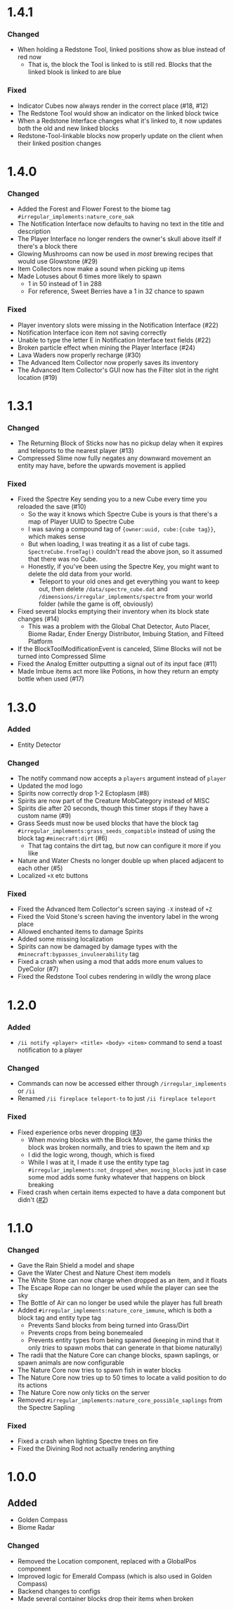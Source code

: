 # 1.4.1

### Changed

- When holding a Redstone Tool, linked positions show as blue instead of red now
  - That is, the block the Tool is linked to is still red. Blocks that the linked blook is linked to are blue

### Fixed

- Indicator Cubes now always render in the correct place (#18, #12)
- The Redstone Tool would show an indicator on the linked block twice
- When a Redstone Interface changes what it's linked to, it now updates both the old and new linked blocks
- Redstone-Tool-linkable blocks now properly update on the client when their linked position changes

# 1.4.0

### Changed

- Added the Forest and Flower Forest to the biome tag `#irregular_implements:nature_core_oak`
- The Notification Interface now defaults to having no text in the title and description
- The Player Interface no longer renders the owner's skull above itself if there's a block there
- Glowing Mushrooms can now be used in _most_ brewing recipes that would use Glowstone (#29)
- Item Collectors now make a sound when picking up items
- Made Lotuses about 6 times more likely to spawn 
  - 1 in 50 instead of 1 in 288
  - For reference, Sweet Berries have a 1 in 32 chance to spawn

### Fixed

- Player inventory slots were missing in the Notification Interface (#22)
- Notification Interface icon item not saving correctly
- Unable to type the letter E in Notification Interface text fields (#22)
- Broken particle effect when mining the Player Interface (#24)
- Lava Waders now properly recharge (#30)
- The Advanced Item Collector now properly saves its inventory
- The Advanced Item Collector's GUI now has the Filter slot in the right location (#19)

# 1.3.1

### Changed

- The Returning Block of Sticks now has no pickup delay when it expires and teleports to the nearest player (#13)
- Compressed Slime now fully negates any downward movement an entity may have, before the upwards movement is applied

### Fixed

- Fixed the Spectre Key sending you to a new Cube every time you reloaded the save (#10)
	- So the way it knows which Spectre Cube is yours is that there's a map of Player UUID to Spectre Cube
	- I was saving a compound tag of `{owner:uuid, cube:{cube tag}}`, which makes sense
	- But when loading, I was treating it as a list of cube tags. `SpectreCube.fromTag()` couldn't read the above json, so it assumed that there was no Cube.
	- Honestly, if you've been using the Spectre Key, you might want to delete the old data from your world.
		- Teleport to your old ones and get everything you want to keep out, then delete `/data/spectre_cube.dat` and `/dimensions/irregular_implements/spectre` from your world folder (while the game is off, obviously)
- Fixed several blocks emptying their inventory when its block state changes (#14)
	- This was a problem with the Global Chat Detector, Auto Placer, Biome Radar, Ender Energy Distributor, Imbuing Station, and Filteed Platform
- If the BlockToolModificationEvent is canceled, Slime Blocks will not be turned into Compressed Slime
- Fixed the Analog Emitter outputting a signal out of its input face (#11)
- Made Imbue items act more like Potions, in how they return an empty bottle when used (#17)

# 1.3.0

### Added

- Entity Detector

### Changed

- The notify command now accepts a `players` argument instead of `player`
- Updated the mod logo
- Spirits now correctly drop 1-2 Ectoplasm (#8)
- Spirits are now part of the Creature MobCategory instead of MISC
- Spirits die after 20 seconds, though this timer stops if they have a custom name (#9)
- Grass Seeds must now be used blocks that have the block tag `#irregular_implements:grass_seeds_compatible` instead of using the block tag `#minecraft:dirt` (#6)
	- That tag contains the dirt tag, but now can configure it more if you like
- Nature and Water Chests no longer double up when placed adjacent to each other (#5)
- Localized `+X` etc buttons

### Fixed

- Fixed the Advanced Item Collector's screen saying `-X` instead of `+Z`
- Fixed the Void Stone's screen having the inventory label in the wrong place
- Allowed enchanted items to damage Spirits
- Added some missing localization
- Spirits can now be damaged by damage types with the `#minecraft:bypasses_invulnerability` tag
- Fixed a crash when using a mod that adds more enum values to DyeColor (#7)
- Fixed the Redstone Tool cubes rendering in wildly the wrong place

# 1.2.0

### Added

- `/ii notify <player> <title> <body> <item>` command to send a toast notification to a player

### Changed

- Commands can now be accessed either through `/irregular_implements` or `/ii`
- Renamed `/ii fireplace teleport-to` to just `/ii fireplace teleport`

### Fixed

- Fixed experience orbs never dropping ([#3](https://github.com/Berry-Club/Irregular-Implements/issues/3))
	- When moving blocks with the Block Mover, the game thinks the block was broken normally, and tries to spawn the item and xp
	- I did the logic wrong, though, which is fixed
	- While I was at it, I made it use the entity type tag `#irregular_implements:not_dropped_when_moving_blocks` just in case some mod adds some funky whatever that happens on block breaking
- Fixed crash when certain items expected to have a data component but didn't ([#2](https://github.com/Berry-Club/Irregular-Implements/issues/2))

# 1.1.0

### Changed

- Gave the Rain Shield a model and shape
- Gave the Water Chest and Nature Chest item models
- The White Stone can now charge when dropped as an item, and it floats
- The Escape Rope can no longer be used while the player can see the sky
- The Bottle of Air can no longer be used while the player has full breath
- Added `#irregular_implements:nature_core_immune`, which is both a block tag and entity type tag
	- Prevents Sand blocks from being turned into Grass/Dirt
	- Prevents crops from being bonemealed
	- Prevents entity types from being spawned (keeping in mind that it only *tries* to spawn mobs that can generate in that biome naturally)
- The radii that the Nature Core can change blocks, spawn saplings, or spawn animals are now configurable
- The Nature Core now tries to spawn fish in water blocks
- The Nature Core now tries up to 50 times to locate a valid position to do its actions
- The Nature Core now only ticks on the server
- Removed `#irregular_implements:nature_core_possible_saplings` from the Spectre Sapling

### Fixed

- Fixed a crash when lighting Spectre trees on fire
- Fixed the Divining Rod not actually rendering anything

# 1.0.0

## Added

- Golden Compass
- Biome Radar

### Changed

- Removed the Location component, replaced with a GlobalPos component
- Improved logic for Emerald Compass (which is also used in Golden Compass)
- Backend changes to configs
- Made several container blocks drop their items when broken